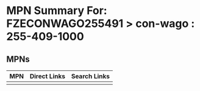 



# MPN Summary For: FZECONWAGO255491 > con-wago : 255-409-1000

## MPNs
  

|MPN|Direct Links|Search Links|
| :--- | :--- | :--- |
||||
